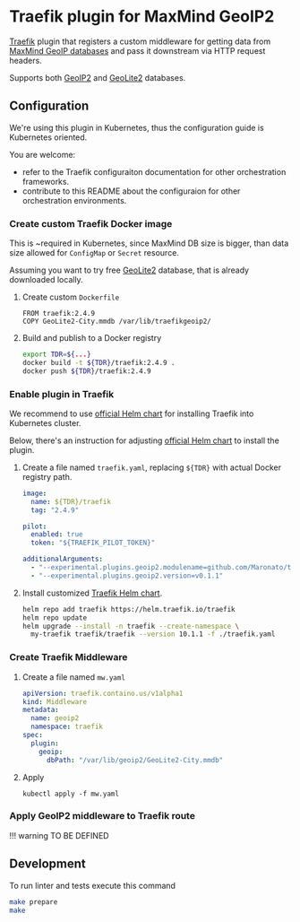 # Traefik plugin for MaxMind GeoIP2

[Traefik](https://doc.traefik.io/traefik/) plugin 
that registers a custom middleware 
for getting data from 
[MaxMind GeoIP databases](https://www.maxmind.com/en/geoip2-services-and-databases) 
and pass it downstream via HTTP request headers.

Supports both 
[GeoIP2](https://www.maxmind.com/en/geoip2-databases) 
and 
[GeoLite2](https://dev.maxmind.com/geoip/geolite2-free-geolocation-data) databases.

## Configuration

We're using this plugin in Kubernetes, thus the configuration guide is Kubernetes oriented.

You are welcome: 

  * refer to the Traefik configuraiton documentation for other orchestration frameworks.
  * contribute to this README about the configuraion for other orchestration environments.

### Create custom Traefik Docker image

This is ~required in Kubernetes, since MaxMind DB size is bigger, 
than data size allowed for `ConfigMap` or `Secret` resource.

Assuming you want to try free 
[GeoLite2](https://dev.maxmind.com/geoip/geolite2-free-geolocation-data)
database, that is already downloaded locally.

1. Create custom `Dockerfile`
  
    ```
    FROM traefik:2.4.9
    COPY GeoLite2-City.mmdb /var/lib/traefikgeoip2/ 
    ```

2. Build and publish to a Docker registry
   
    ```sh
    export TDR=${...}
    docker build -t ${TDR}/traefik:2.4.9 .
    docker push ${TDR}/traefik:2.4.9


### Enable plugin in Traefik

We recommend to use [official Helm chart](https://github.com/traefik/traefik-helm-chart)
for installing Traefik into Kubernetes cluster.

Below, there's an instruction for adjusting 
[official Helm chart](https://github.com/traefik/traefik-helm-chart)
to install the plugin.

1. Create a file named `traefik.yaml`, replacing `${TDR}` with actual Docker registry path. 
   
    ```yaml
    image:
      name: ${TDR}/traefik
      tag: "2.4.9"

    pilot:
      enabled: true
      token: "${TRAEFIK_PILOT_TOKEN}"

    additionalArguments:
      - "--experimental.plugins.geoip2.modulename=github.com/Maronato/traefikgeoip2"
      - "--experimental.plugins.geoip2.version=v0.1.1"
    ```
2. Install customized [Traefik Helm chart](https://github.com/traefik/traefik-helm-chart).

    ```sh
    helm repo add traefik https://helm.traefik.io/traefik
    helm repo update
    helm upgrade --install -n traefik --create-namespace \
      my-traefik traefik/traefik --version 10.1.1 -f ./traefik.yaml      
    ```

### Create Traefik Middleware

1. Create a file named `mw.yaml`
    ```yaml
    apiVersion: traefik.containo.us/v1alpha1
    kind: Middleware
    metadata:
      name: geoip2
      namespace: traefik
    spec:
      plugin:
        geoip:
          dbPath: "/var/lib/geoip2/GeoLite2-City.mmdb"
    ```

2. Apply
   
    `kubectl apply -f mw.yaml`

### Apply GeoIP2 middleware to Traefik route

!!! warning TO BE DEFINED 

## Development

To run linter and tests execute this command

```sh
make prepare
make
```